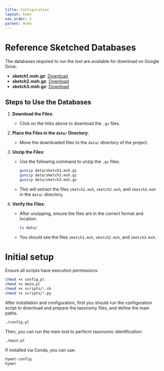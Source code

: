 ```yaml
---
title: Configuration
layout: home
nav_order: 3
parent: Home
---
```


# Reference Sketched Databases

The databases required to run the tool are available for download on Google Drive:
- **sketch1.msh.gz**: [Download](https://drive.google.com/drive/folders/1YC0N77UUGinFHNbLpbsucu1iXoLAM6lm?usp=share_link)
- **sketch2.msh.gz**: [Download](https://drive.google.com/drive/folders/1YC0N77UUGinFHNbLpbsucu1iXoLAM6lm?usp=share_link)
- **sketch3.msh.gz**: [Download](https://drive.google.com/drive/folders/1YC0N77UUGinFHNbLpbsucu1iXoLAM6lm?usp=share_link)

## Steps to Use the Databases

1. **Download the Files**:
   - Click on the links above to download the `.gz` files.

2. **Place the Files in the `data/` Directory**:
   - Move the downloaded files to the `data/` directory of the project.

3. **Unzip the Files**:
   - Use the following command to unzip the `.gz` files:
     ```bash
     gunzip data/sketch1.msh.gz
     gunzip data/sketch2.msh.gz
     gunzip data/sketch3.msh.gz
     ```
   - This will extract the files `sketch1.msh`, `sketch2.msh`, and `sketch3.msh` in the `data/` directory.

4. **Verify the Files**:
   - After unzipping, ensure the files are in the correct format and location:
     ```bash
     ls data/
     ```
   - You should see the files `sketch1.msh`, `sketch2.msh`, and `sketch3.msh`.


# Initial setup
Ensure all scripts have execution permissions:
   ```bash
   chmod +x config.pl
   chmod +x main.pl
   chmod +x scripts/*.sh
   chmod +x scripts/*.py
   ```

After installation and configuration, first you should run the configuration script to download and prepare the taxonomy files, and define the main paths.

```bash
./config.pl
```

Then, you can run the main tool to perform taxonomic identification:

```bash
./main.pl
```

If installed via Conda, you can use:
```bash
hymet-config
hymet
```